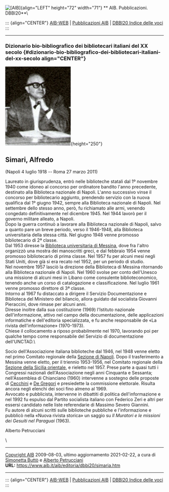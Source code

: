 ![\[AIB\]](/aib/wi/aibv72.gif){align="LEFT" height="72" width="71"}
** AIB. Pubblicazioni. DBBI20**\

::: {align="CENTER"}
[AIB-WEB](/) \| [Pubblicazioni AIB](/pubblicazioni/) \| [DBBI20 Indice
delle voci](dbbi20.htm)
:::

------------------------------------------------------------------------

### Dizionario bio-bibliografico dei bibliotecari italiani del XX secolo {#dizionario-bio-bibliografico-dei-bibliotecari-italiani-del-xx-secolo align="CENTER"}

![\[Ritratto\]](simaria.jpg){height="250"}

## Simari, Alfredo

(Napoli 4 luglio 1918 -- Roma 27 marzo 2011)

Laureato in giurisprudenza, entrò nelle biblioteche statali dal 1º
novembre 1940 come idoneo al concorso per ordinatore bandito l\'anno
precedente, destinato alla Biblioteca nazionale di Napoli. L\'anno
successivo vinse il concorso per bibliotecario aggiunto, prendendo
servizio con la nuova qualifica dal 1º giugno 1942, sempre alla
Biblioteca nazionale di Napoli. Nel settembre dello stesso anno, però,
fu richiamato alle armi, venendo congedato definitivamente nel dicembre
1945. Nel 1944 lavorò per il governo militare alleato, a Napoli.\
Dopo la guerra continuò a lavorare alla Biblioteca nazionale di Napoli,
salvo a quanto pare un breve periodo, verso il 1946-1948, alla
Biblioteca universitaria della stessa città. Nel giugno 1948 venne
promosso bibliotecario di 2ª classe.\
Dal 1953 diresse la [Biblioteca universitaria di
Messina](/aib/stor/teche/me-uni.htm), dove fra l\'altro organizzò una
mostra dei manoscritti greci, e dal febbraio 1954 venne promosso
bibliotecario di prima classe. Nel 1957 fu per alcuni mesi negli Stati
Uniti, dove già si era recato nel 1952, per un periodo di studio.\
Nel novembre 1957 lasciò la direzione della Biblioteca di Messina
ritornando alla Biblioteca nazionale di Napoli. Nel 1960 svolse per
conto dell\'Unesco una missione di alcuni mesi in Libano come consulente
biblioteconomico, tenendo anche un corso di catalogazione e
classificazione. Nel luglio 1961 venne promosso direttore di 3ª classe.\
Intorno al 1967 fu distaccato a dirigere il Servizio Documentazione e
Biblioteca del Ministero del bilancio, allora guidato dal socialista
Giovanni Pieraccini, dove rimase per alcuni anni.\
Diresse inoltre dalla sua costituzione (1969) l\'Istituto nazionale
dell\'informazione, attivo nel campo della documentazione, delle
applicazioni informatiche e dell\'editoria specializzata, e fu anche
responsabile de «La rivista dell\'informazione» (1970-1973).\
Chiese il collocamento a riposo probabilmente nel 1970, lavorando poi
per qualche tempo come responsabile del Servizio di documentazione
dell\'UNCTAD.\

Socio dell\'Associazione italiana biblioteche dal 1946, nel 1948 venne
eletto nel primo Comitato regionale della [Sezione di
Napoli](/aib/stor/sezioni/cam.htm). Dopo il trasferimento a Messina
venne eletto, per il triennio 1953-1956, nel Comitato regionale della
[Sezione della Sicilia orientale](/aib/stor/sezioni/sic-or.htm), e
rieletto nel 1957. Prese parte a quasi tutti i Congressi nazionali
dell\'Associazione negli anni Cinquanta e Sessanta; nell\'Assemblea di
Chianciano (1960) intervenne a sostegno delle proposte di
[Cecchini](cecchini.htm) e [De Gregori](/aib/stor/bio/degregorig.htm) e
presiedette la commissione elettorale. Risulta ancora negli elenchi dei
soci fino almeno al 1969.\
Avvocato e pubblicista, intervenne in dibattiti di politica
dell\'informazione e nel 1992 fu espulso dal Partito socialista italiano
con Federico Zeri e altri per essersi candidato nelle liste referendarie
di Massimo Severo Giannini.\
Fu autore di alcuni scritti sulle biblioteche pubbliche e
l\'informazione e pubblicò nella «Nuova rivista storica» un saggio su
*Il Muratori e le missioni dei Gesuiti nel Paraguai* (1963).

Alberto Petrucciani

\

------------------------------------------------------------------------

[Copyright AIB](/su-questo-sito/dichiarazione-di-copyright-aib-web/)
2009-08-03, ultimo aggiornamento 2021-02-22, a cura di [Simonetta
Buttò](/aib/redazione3.htm) e [Alberto
Petrucciani](/su-questo-sito/redazione-aib-web/)\
**URL:** https://www.aib.it/aib/editoria/dbbi20/simaria.htm

------------------------------------------------------------------------

::: {align="CENTER"}
[AIB-WEB](/) \| [Pubblicazioni AIB](/pubblicazioni/) \| [DBBI20 Indice
delle voci](dbbi20.htm)
:::
